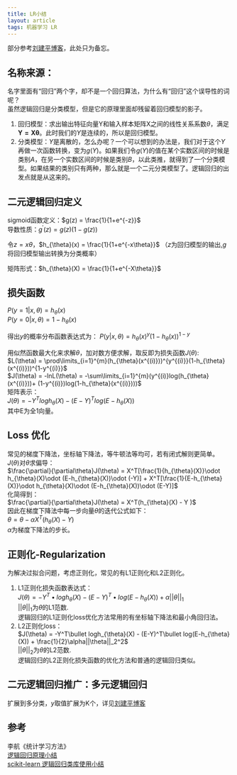 ```yaml
---
title: LR小结
layout: article
tags: 机器学习 LR
---
```

部分参考[刘建平博客](https://www.cnblogs.com/pinard/p/6029432.html)，此处只为备忘。
<!--more-->

## 名称来源：
名字里面有“回归”两个字，却不是一个回归算法，为什么有“回归”这个误导性的词呢？\
虽然逻辑回归是分类模型，但是它的原理里面却残留着回归模型的影子。
1. 回归模型：求出输出特征向量Y和输入样本矩阵X之间的线性关系系数$\theta$，满足$\mathbf{Y = X\theta}$。此时我们的$Y$是连续的，所以是回归模型。
2. 分类模型：$Y$是离散的，怎么办呢？一个可以想到的办法是，我们对于这个$Y$再做一次函数转换，变为$g(Y)$。如果我们令$g(Y)$的值在某个实数区间的时候是类别$A$，在另一个实数区间的时候是类别$B$，以此类推，就得到了一个分类模型。如果结果的类别只有两种，那么就是一个二元分类模型了。逻辑回归的出发点就是从这来的。

## 二元逻辑回归定义
sigmoid函数定义：$g(z) = \frac{1}{1+e^{-z}}$\
导数性质：$g^{'}(z) = g(z)(1-g(z))$

令${z = x\theta}$，$h_{\theta}(x) = \frac{1}{1+e^{-x\theta}}$
（$z$为回归模型的输出,$g$将回归模型输出转换为分类概率）

矩阵形式：$h_{\theta}(X) = \frac{1}{1+e^{-X\theta}}$

## 损失函数
$P(y=1|x,\theta ) = h_{\theta}(x)$\
$P(y=0|x,\theta ) = 1- h_{\theta}(x)$

得出$y$的概率分布函数表达式为：
$P(y|x,\theta ) = h_{\theta}(x)^y(1-h_{\theta}(x))^{1-y}$

用似然函数最大化来求解$\theta$，加对数方便求解，取反即为损失函数$J(\theta)$:\
$L(\theta) = \prod\limits_{i=1}^{m}(h_{\theta}(x^{(i)}))^{y^{(i)}}(1-h_{\theta}(x^{(i)}))^{1-y^{(i)}}$\
$J(\theta) = -lnL(\theta) = -\sum\limits_{i=1}^{m}(y^{(i)}log(h_{\theta}(x^{(i)}))+ (1-y^{(i)})log(1-h_{\theta}(x^{(i)})))$\
矩阵表示：\
$J(\theta) = -Y^Tlogh_{\theta}(X) - (E-Y)^T log(E-h_{\theta}(X))$\
其中E为全1向量。

## Loss 优化
常见的梯度下降法，坐标轴下降法，等牛顿法等均可，若有闭式解则更简单。\
$J(\theta)$对$\theta$求偏导：\
$\frac{\partial}{\partial\theta}J(\theta) = X^T[\frac{1}{h_{\theta}(X)}\odot h_{\theta}(X)\odot (E-h_{\theta}(X))\odot (-Y)] + X^T[\frac{1}{E-h_{\theta}(X)}\odot h_{\theta}(X)\odot (E-h_{\theta}(X))\odot (E-Y)]$\
化简得到：\
$\frac{\partial}{\partial\theta}J(\theta) = X^T(h_{\theta}(X) - Y )$\
因此在梯度下降法中每一步向量$\theta$的迭代公式如下：\
$\theta = \theta - \alpha X^T(h_{\theta}(X) - Y )$\
$\alpha$为梯度下降法的步长。


## 正则化-Regularization
为解决过拟合问题，考虑正则化，常见的有L1正则化和L2正则化。
1. L1正则化损失函数表达式：\
$J(\theta) = -Y^T\bullet logh_{\theta}(X) - (E-Y)^T\bullet log(E-h_{\theta}(X)) +\alpha ||\theta||_1$\
$||\theta||_1$为$\theta$的L1范数.\
逻辑回归的L1正则化loss优化方法常用的有坐标轴下降法和最小角回归法。
2. L2正则化loss：\
$J(\theta) = -Y^T\bullet logh_{\theta}(X) - (E-Y)^T\bullet log(E-h_{\theta}(X)) + \frac{1}{2}\alpha||\theta||_2^2$\
$||\theta||_2$为$\theta$的L2范数.\
逻辑回归的L2正则化损失函数的优化方法和普通的逻辑回归类似。

## 二元逻辑回归推广：多元逻辑回归
扩展到多分类，$y$取值扩展为K个，详见[刘建平博客](https://www.cnblogs.com/pinard/p/6029432.html)


## 参考
李航《统计学习方法》\
[逻辑回归原理小结](https://www.cnblogs.com/pinard/p/6029432.html)\
[scikit-learn 逻辑回归类库使用小结](https://www.cnblogs.com/pinard/p/6035872.html)
